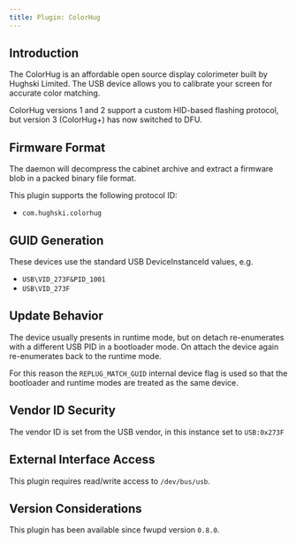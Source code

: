 ```yaml
---
title: Plugin: ColorHug
---
```


## Introduction

The ColorHug is an affordable open source display colorimeter built by
Hughski Limited. The USB device allows you to calibrate your screen for
accurate color matching.

ColorHug versions 1 and 2 support a custom HID-based flashing protocol, but
version 3 (ColorHug+) has now switched to DFU.

## Firmware Format

The daemon will decompress the cabinet archive and extract a firmware blob in
a packed binary file format.

This plugin supports the following protocol ID:

* `com.hughski.colorhug`

## GUID Generation

These devices use the standard USB DeviceInstanceId values, e.g.

* `USB\VID_273F&PID_1001`
* `USB\VID_273F`

## Update Behavior

The device usually presents in runtime mode, but on detach re-enumerates with a
different USB PID in a bootloader mode. On attach the device again re-enumerates
back to the runtime mode.

For this reason the `REPLUG_MATCH_GUID` internal device flag is used so that
the bootloader and runtime modes are treated as the same device.

## Vendor ID Security

The vendor ID is set from the USB vendor, in this instance set to `USB:0x273F`

## External Interface Access

This plugin requires read/write access to `/dev/bus/usb`.

## Version Considerations

This plugin has been available since fwupd version `0.8.0`.
